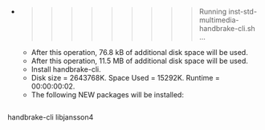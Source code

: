 * >>>>>>>>> Running inst-std-multimedia-handbrake-cli.sh ...
  * After this operation, 76.8 kB of additional disk space will be used.
  * After this operation, 11.5 MB of additional disk space will be used.
  * Install handbrake-cli.
  * Disk size = 2643768K. Space Used = 15292K. Runtime = 00:00:00:02.
  * The following NEW packages will be installed:
  ```bash
handbrake-cli libjansson4
  ```
